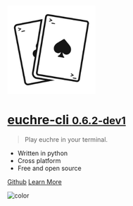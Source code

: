 
[<img src="_media/logo_light.png" alt="logo" width="200"/>](/)

# [**euchre-cli** **<small>0.6.2-dev1</small>**](/)

> Play euchre in your terminal.

- Written in python
- Cross platform
- Free and open source

[Github](https://github.com/boldandbrad/euchre-cli "Github")
[Learn More](#euchre-cli "Learn More")

![color](#B3C69F)
